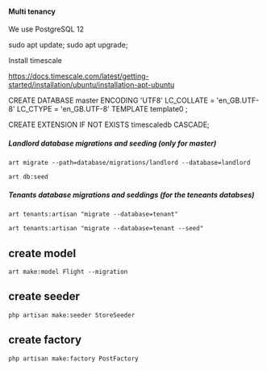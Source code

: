 #### Multi tenancy

We use PostgreSQL 12

sudo apt update; sudo apt upgrade;

Install timescale

https://docs.timescale.com/latest/getting-started/installation/ubuntu/installation-apt-ubuntu

CREATE DATABASE master ENCODING 'UTF8' LC_COLLATE = 'en_GB.UTF-8' LC_CTYPE = 'en_GB.UTF-8' TEMPLATE template0 ;

CREATE EXTENSION IF NOT EXISTS timescaledb CASCADE;

##### Landlord database migrations and seeding (only for master)
`art migrate --path=database/migrations/landlord --database=landlord`

`art db:seed` 


##### Tenants database migrations and seddings (for the teneants databses)
`art tenants:artisan "migrate --database=tenant"`
 
`art tenants:artisan "migrate --database=tenant --seed"` 


## create model 
`art make:model Flight --migration`
## create seeder 
`php artisan make:seeder StoreSeeder`


## create factory 
`php artisan make:factory PostFactory`



